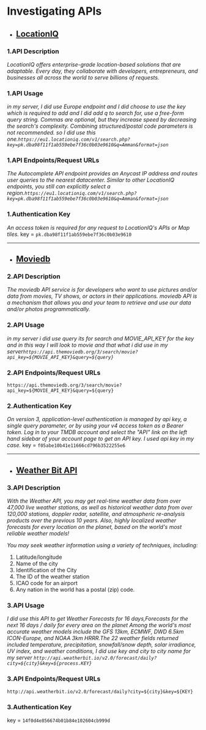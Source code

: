 # Investigating APIs

* ## [LocationIQ](https://locationiq.com/)

### 1.API Description

*LocationIQ offers enterprise-grade location-based solutions that are adaptable. Every day, they collaborate with developers, entrepreneurs, and businesses all across the world to serve billions of requests.*

### 1.API Usage

*in my server, I did use Europe endpoint and I did choose to use the key which is required to add and I did add q to search for, use a free-form query string. Commas are optional, but they increase speed by decreasing the search's complexity. Combining structured/postal code parameters is not recommended. so I did use this one.`https://eu1.locationiq.com/v1/search.php?key=pk.dba98f11f1ab559ebe7f36c0b03e9610&q=Amman&format=json`*

### 1.API Endpoints/Request URLs

*The Autocomplete API endpoint provides an Anycast IP address and routes user queries to the nearest datacenter. Similar to other LocationIQ endpoints, you  still can explicitly select a region.`https://eu1.locationiq.com/v1/search.php?key=pk.dba98f11f1ab559ebe7f36c0b03e9610&q=Amman&format=json`*  

### 1.Authentication Key

*An access token is required for any request to LocationIQ's APIs or Map tiles.*
key = `pk.dba98f11f1ab559ebe7f36c0b03e9610`

---------------------

* ## [Moviedb](https://www.themoviedb.org/)

### 2.API Description

*The moviedb API service is for developers who want to use pictures and/or data from movies, TV shows, or actors in their applications. moviedb API is a mechanism that allows you and your team to retrieve and use our data and/or photos programmatically.*

### 2.API Usage

*in my server i did use query its for search and MOVIE_API_KEY for the key and in this way I will look to movie and that what i did use in my server`https://api.themoviedb.org/3/search/movie?api_key=${MOVIE_API_KEY}&query=${query}`*

### 2.API Endpoints/Request URLs

`https://api.themoviedb.org/3/search/movie?api_key=${MOVIE_API_KEY}&query=${query}`

### 2.Authentication Key

*On version 3, application-level authentication is managed by api key, a single query parameter, or by using your v4 access token as a Bearer token. Log in to your TMDB account and select the "API" link on the left hand sidebar of your account page to get an API key. I used api key in my case.*
key = `f05abe10b41e11666cd796b3522255e6`

---------------------

* ## [Weather Bit API](https://www.weatherbit.io/)

### 3.API Description

*With the Weather API, you may get real-time weather data from over 47,000 live weather stations, as well as historical weather data from over 120,000 stations, doppler radar, satellite, and atmospheric re-analysis products over the previous 10 years. Also, highly localized weather forecasts for every location on the planet, based on the world's most reliable weather models!*

*You may seek weather information using a variety of techniques, including:*

1. Latitude/longitude
2. Name of the city
3. Identification of the City
4. The ID of the weather station
5. ICAO code for an airport
6. Any nation in the world has a postal (zip) code.

### 3.API Usage

*I did use this API to get Weather Forecasts for 16 days,Forecasts for the next 16 days / daily for every area on the planet Among the world's most accurate weather models include the GFS 13km, ECMWF, DWD 6.5km ICON-Europe, and NOAA 3km HRRR.The 22 weather fields returned included temperature, precipitation, snowfall/snow depth, solar irradiance, UV index, and weather conditions, I did use key and city to city name for my server `http://api.weatherbit.io/v2.0/forecast/daily?city=${city}&key=${process.KEY}`*

### 3.API Endpoints/Request URLs

 `http://api.weatherbit.io/v2.0/forecast/daily?city=${city}&key=${KEY}`

### 3.Authentication Key

key = `14f0d4e856674b01b84e102604cb999d`
